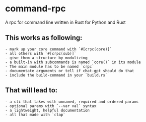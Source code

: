 # command-rpc
A rpc for command line written in Rust for Python and Rust

## This works as following:

    - mark up your core command with `#[crpc(core)]`
    - all others with `#[crpc(sub)]`
    - give them a structure by modulizing
    - a built-in with subcommands is named `core()` in its module
    - The main module has to be named `crpc`
    - documentate arguments or tell if chat-gpt should do that
    - include the build-command in your `build.rs`

## That will lead to:

    - a cli that takes with unnamed, required and ordered params
    - optional params with `--var val` syntax
    - a lightweight, helpful documentation
    - all that made with `clap`